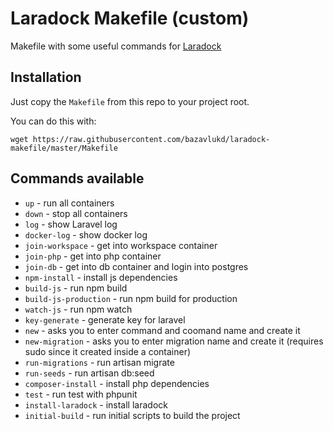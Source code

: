 # Laradock Makefile (custom)

Makefile with some useful commands for [Laradock](http://laradock.io/)

## Installation

Just copy the `Makefile` from this repo to your project root.

You can do this with:

`wget https://raw.githubusercontent.com/bazavlukd/laradock-makefile/master/Makefile`

## Commands available
* `up` - run all containers
* `down` - stop all containers
* `log` - show Laravel log
* `docker-log` - show docker log
* `join-workspace` - get into workspace container
* `join-php` - get into php container
* `join-db` - get into db container and login into postgres
* `npm-install` - install js dependencies
* `build-js` - run npm build
* `build-js-production` - run npm build for production
* `watch-js` - run npm watch
* `key-generate` - generate key for laravel
* `new` - asks you to enter command and coomand name and create it
* `new-migration` - asks you to enter migration name and create it (requires sudo since it created inside a container)
* `run-migrations` - run artisan migrate
* `run-seeds` - run artisan db:seed
* `composer-install` - install php dependencies
* `test` - run test with phpunit
* `install-laradock` - install laradock
* `initial-build` - run initial scripts to build the project
